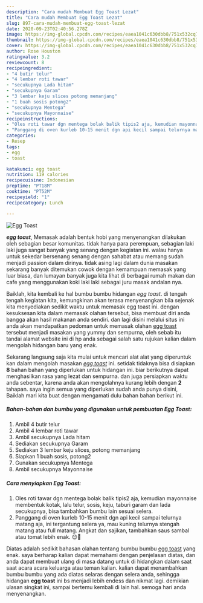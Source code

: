 ```yaml
---
description: "Cara mudah Membuat Egg Toast Lezat"
title: "Cara mudah Membuat Egg Toast Lezat"
slug: 897-cara-mudah-membuat-egg-toast-lezat
date: 2020-09-23T02:40:56.278Z
image: https://img-global.cpcdn.com/recipes/eaea1041c630dbb8/751x532cq70/egg-toast-foto-resep-utama.jpg
thumbnail: https://img-global.cpcdn.com/recipes/eaea1041c630dbb8/751x532cq70/egg-toast-foto-resep-utama.jpg
cover: https://img-global.cpcdn.com/recipes/eaea1041c630dbb8/751x532cq70/egg-toast-foto-resep-utama.jpg
author: Rose Houston
ratingvalue: 3.2
reviewcount: 8
recipeingredient:
- "4 butir telur"
- "4 lembar roti tawar"
- "secukupnya Lada hitam"
- "secukupnya Garam"
- "3 lembar keju slices potong memanjang"
- "1 buah sosis potong2"
- "secukupnya Mentega"
- "secukupnya Mayonnaise"
recipeinstructions:
- "Oles roti tawar dgn mentega bolak balik tipis2 aja, kemudian mayonnaise membentuk kotak, lalu telur, sosis, keju, taburi garam dan lada secukupnya, bisa tambahkan bumbu lain sesuai selera."
- "Panggang di oven kurleb 10-15 menit dgn api kecil sampai telurnya matang aja, ini tergantung selera ya, mau kuning telurnya stengah matang atau full matang. Angkat dan sajikan, tambahkan saus sambal atau tomat lebih enak. 😊🙏"
categories:
- Resep
tags:
- egg
- toast

katakunci: egg toast 
nutrition: 119 calories
recipecuisine: Indonesian
preptime: "PT18M"
cooktime: "PT52M"
recipeyield: "1"
recipecategory: Lunch

---
```



![Egg Toast](https://img-global.cpcdn.com/recipes/eaea1041c630dbb8/751x532cq70/egg-toast-foto-resep-utama.jpg)

<b><i>egg toast</i></b>, Memasak adalah bentuk hobi yang menyenangkan dilakukan oleh sebagian besar komunitas. tidak hanya para perempuan, sebagian laki laki juga sangat banyak yang senang dengan kegiatan ini. walau hanya untuk sekedar bersenang senang dengan sahabat atau memang sudah menjadi passion dalam dirinya. tidak asing lagi dalam dunia masakan sekarang banyak ditemukan cowok dengan kemampuan memasak yang luar biasa, dan lumayan banyak juga kita lihat di berbagai rumah makan dan cafe yang menggunakan koki laki laki sebagai juru masak andalan nya.

Baiklah, kita kembali ke hal bumbu bumbu hidangan <i>egg toast</i>. di tengah tengah kegiatan kita, kemungkinan akan terasa menyenangkan bila sejenak kita menyediakan sedikit waktu untuk memasak egg toast ini. dengan kesuksesan kita dalam memasak olahan tersebut, bisa membuat diri anda bangga akan hasil makanan anda sendiri. dan lagi disini melalui situs ini anda akan mendapatkan pedoman untuk memasak olahan <u>egg toast</u> tersebut menjadi masakan yang yummy dan sempurna, oleh sebab itu tandai alamat website ini di hp anda sebagai salah satu rujukan kalian dalam mengolah hidangan baru yang enak.




Sekarang langsung saja kita mulai untuk mencari alat alat yang diperuntuk kan dalam mengolah masakan <u><i>egg toast</i></u> ini. setidak tidaknya bisa disiapkan <b>8</b> bahan bahan yang diperlukan untuk hidangan ini. biar berikutnya dapat menghasilkan rasa yang lezat dan sempurna. dan juga persiapkan waktu anda sebentar, karena anda akan mengolahnya kurang lebih dengan <b>2</b> tahapan. saya ingin semua yang diperlukan sudah anda punya disini, Baiklah mari kita buat dengan mengamati dulu bahan bahan berikut ini.

<!--inarticleads1-->

##### Bahan-bahan dan bumbu yang digunakan untuk pembuatan Egg Toast:

1. Ambil 4 butir telur
1. Ambil 4 lembar roti tawar
1. Ambil secukupnya Lada hitam
1. Sediakan secukupnya Garam
1. Sediakan 3 lembar keju slices, potong memanjang
1. Siapkan 1 buah sosis, potong2
1. Gunakan secukupnya Mentega
1. Ambil secukupnya Mayonnaise




<!--inarticleads2-->

##### Cara menyiapkan Egg Toast:

1. Oles roti tawar dgn mentega bolak balik tipis2 aja, kemudian mayonnaise membentuk kotak, lalu telur, sosis, keju, taburi garam dan lada secukupnya, bisa tambahkan bumbu lain sesuai selera.
1. Panggang di oven kurleb 10-15 menit dgn api kecil sampai telurnya matang aja, ini tergantung selera ya, mau kuning telurnya stengah matang atau full matang. Angkat dan sajikan, tambahkan saus sambal atau tomat lebih enak. 😊🙏




Diatas adalah sedikit bahasan olahan tentang bumbu bumbu <u>egg toast</u> yang enak. saya berharap kalian dapat memahami dengan penjelasan diatas, dan anda dapat membuat ulang di masa datang untuk di hidangkan dalam saat saat acara acara keluarga atau teman kalian. kalian dapat menambahkan bumbu bumbu yang ada diatas selaras dengan selera anda, sehingga hidangan <b>egg toast</b> ini bs menjadi lebih endess dan nikmat lagi. demikian ulasan singkat ini, sampai bertemu kembali di lain hal. semoga hari anda menyenangkan.
